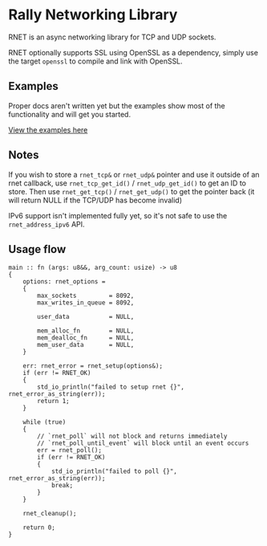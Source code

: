 # Rally Networking Library

RNET is an async networking library for TCP and UDP sockets. 

RNET optionally supports SSL using OpenSSL as a dependency, simply use the target `openssl` to compile and link with OpenSSL. 

## Examples

Proper docs aren't written yet but the examples show most of the functionality and will get you started.

[View the examples here](https://github.com/soulfoam/rnet-examples)

## Notes

If you wish to store a `rnet_tcp&` or `rnet_udp&` pointer and use it outside of an rnet callback, use `rnet_tcp_get_id()` / `rnet_udp_get_id()` to get an ID to store. Then use `rnet_get_tcp()` / `rnet_get_udp()` to get the pointer back (it will return NULL if the TCP/UDP has become invalid)

IPv6 support isn't implemented fully yet, so it's not safe to use the `rnet_address_ipv6` API.

## Usage flow
    
```
main :: fn (args: u8&&, arg_count: usize) -> u8
{
    options: rnet_options =
    {   
        max_sockets         = 8092,
        max_writes_in_queue = 8092,

        user_data           = NULL,

        mem_alloc_fn        = NULL, 
        mem_dealloc_fn      = NULL, 
        mem_user_data       = NULL, 
    }

    err: rnet_error = rnet_setup(options&);
    if (err != RNET_OK)
    {
        std_io_println("failed to setup rnet {}", rnet_error_as_string(err));
        return 1;
    }
    
    while (true)
    {
        // `rnet_poll` will not block and returns immediately
        // `rnet_poll_until_event` will block until an event occurs 
        err = rnet_poll(); 
        if (err != RNET_OK)
        {     
            std_io_println("failed to poll {}", rnet_error_as_string(err));
            break;
        }
    }

    rnet_cleanup();

    return 0;
}
```

